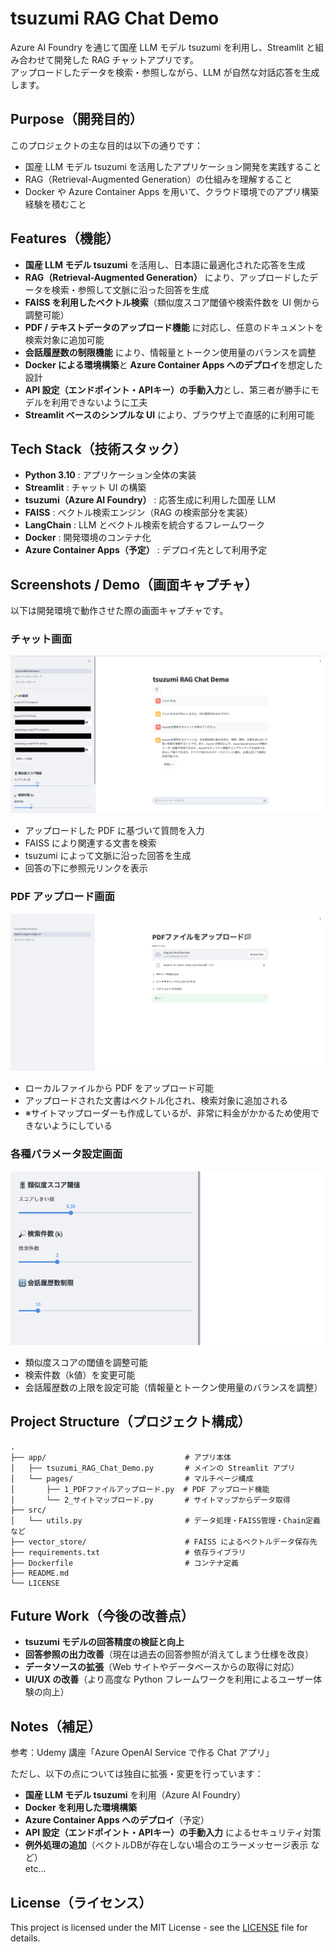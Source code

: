 # tsuzumi RAG Chat Demo

Azure AI Foundry を通じて国産 LLM モデル tsuzumi を利用し、Streamlit と組み合わせて開発した RAG チャットアプリです。  
アップロードしたデータを検索・参照しながら、LLM が自然な対話応答を生成します。


## Purpose（開発目的）

このプロジェクトの主な目的は以下の通りです：

- 国産 LLM モデル tsuzumi を活用したアプリケーション開発を実践すること  
- RAG（Retrieval-Augmented Generation）の仕組みを理解すること  
- Docker や Azure Container Apps を用いて、クラウド環境でのアプリ構築経験を積むこと


## Features（機能）

- **国産 LLM モデル tsuzumi** を活用し、日本語に最適化された応答を生成  
- **RAG（Retrieval-Augmented Generation）** により、アップロードしたデータを検索・参照して文脈に沿った回答を生成  
- **FAISS を利用したベクトル検索**（類似度スコア閾値や検索件数を UI 側から調整可能）  
- **PDF / テキストデータのアップロード機能** に対応し、任意のドキュメントを検索対象に追加可能  
- **会話履歴数の制限機能** により、情報量とトークン使用量のバランスを調整  
- **Docker による環境構築**と **Azure Container Apps へのデプロイ**を想定した設計  
- **API 設定（エンドポイント・APIキー）の手動入力**とし、第三者が勝手にモデルを利用できないように工夫  
- **Streamlit ベースのシンプルな UI** により、ブラウザ上で直感的に利用可能


## Tech Stack（技術スタック）

- **Python 3.10** : アプリケーション全体の実装  
- **Streamlit** : チャット UI の構築  
- **tsuzumi（Azure AI Foundry）** : 応答生成に利用した国産 LLM  
- **FAISS** : ベクトル検索エンジン（RAG の検索部分を実装）  
- **LangChain** : LLM とベクトル検索を統合するフレームワーク  
- **Docker** : 開発環境のコンテナ化  
- **Azure Container Apps（予定）** : デプロイ先として利用予定


## Screenshots / Demo（画面キャプチャ）

以下は開発環境で動作させた際の画面キャプチャです。

### チャット画面
![chat_demo](images/chat_demo.png)

- アップロードした PDF に基づいて質問を入力  
- FAISS により関連する文書を検索  
- tsuzumi によって文脈に沿った回答を生成  
- 回答の下に参照元リンクを表示

### PDF アップロード画面
![upload_demo](images/upload_demo.png)

- ローカルファイルから PDF をアップロード可能  
- アップロードされた文書はベクトル化され、検索対象に追加される
- ※サイトマップローダーも作成しているが、非常に料金がかかるため使用できないようにしている

### 各種パラメータ設定画面
![settings_demo](images/settings_demo.png)

- 類似度スコアの閾値を調整可能  
- 検索件数（k値）を変更可能  
- 会話履歴数の上限を設定可能（情報量とトークン使用量のバランスを調整）


## Project Structure（プロジェクト構成）

```plaintext
.
├── app/                               # アプリ本体
│   ├── tsuzumi_RAG_Chat_Demo.py       # メインの Streamlit アプリ
│   └── pages/                         # マルチページ構成
│       ├── 1_PDFファイルアップロード.py  # PDF アップロード機能
│       └── 2_サイトマップロード.py       # サイトマップからデータ取得
├── src/
│   └── utils.py                       # データ処理・FAISS管理・Chain定義など
├── vector_store/                      # FAISS によるベクトルデータ保存先
├── requirements.txt                   # 依存ライブラリ
├── Dockerfile                         # コンテナ定義
├── README.md
└── LICENSE
```

## Future Work（今後の改善点）

- **tsuzumi モデルの回答精度の検証と向上**  
- **回答参照の出力改善**（現在は過去の回答参照が消えてしまう仕様を改良）  
- **データソースの拡張**（Web サイトやデータベースからの取得に対応）  
- **UI/UX の改善**（より高度な Python フレームワークを利用によるユーザー体験の向上）


## Notes（補足）

参考：Udemy 講座「Azure OpenAI Service で作る Chat アプリ」

ただし、以下の点については独自に拡張・変更を行っています：
- **国産 LLM モデル tsuzumi** を利用（Azure AI Foundry）  
- **Docker を利用した環境構築**  
- **Azure Container Apps へのデプロイ**（予定）  
- **API 設定（エンドポイント・APIキー）の手動入力** によるセキュリティ対策  
- **例外処理の追加**（ベクトルDBが存在しない場合のエラーメッセージ表示 など）  
etc...


## License（ライセンス）

This project is licensed under the MIT License - see the [LICENSE](./LICENSE) file for details.

